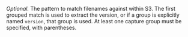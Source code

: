 *Optional.* The pattern to match filenames against within S3. The first
grouped match is used to extract the version, or if a group is explicitly
named `version`, that group is used. At least one capture group must be
specified, with parentheses.